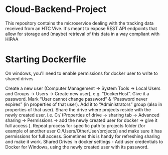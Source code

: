 # Cloud-Backend-Project

This repository contains the microservice dealing with the tracking data received from an HTC Vive. It's meant to expose REST API endpoints that allow for
storage and (maybe) retrieval of this data in a way compliant with HIPAA

# Starting Dockerfile
On windows, you'll need to enable permissions for docker user to write to shared drives

Create a new user (Computer Management → System Tools → Local Users and Groups → Users → Create new user), e.g. “DockerHost”. Give it a password.
Mark “User cannot change password” & “Password never expires” (in properties of that user).
Add it to “Administrators” group (also in properties of that user).
Share the drive where projects reside with the newly created user. i.e. C:/ (Properties of drive → sharing tab → Advanced sharing → Permissions → add the newly created user for docker → give it full access ). Repeat process for specific path to projects folder (for example of another user C:/Users/OtherUser/projects) and make sure it has permissions for full access. Sometimes this is handy for refreshing sharing and make it work.
Shared Drives in docker settings - Add user credentials to Docker for Windows, using the newly created user with its password.
